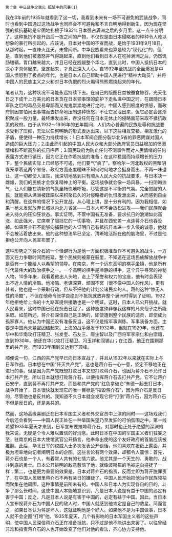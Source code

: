     第十章 中日战争之我见 酝酿中的风暴(1) 

   我在3年前的1935年就看到了这一切，我看到未来有一场不可避免的武装战争，同时也看到中国通过这场战争也同样会不可避免和不言自明地得到新生。因为现在坚强的抵抗基础是牢固地扎根于1932年日本强占满洲之后的岁月里，这一点十分明了。这种抵抗不是开战后一夜之间的产物，不仅仅是由日本侵略者的种种令人难以想象的暴行所引起的。应该说，日本对中国的不宣而战，是始于1931年9月18日。从那时起，一直烽火连天，未曾间断。中华民族看来也算是较为“现代化”的，但是，直到他们被激怒并气得跳起来，直到他们看到日本人在吃掉满洲之后，仍然饥肠辘辆，胃口越来越大，并且已经在觊觎整个华北，直到此时，中国人抵抗日本的决心才具体起来，坚定起来，才真正深入人心。自1932年至抗战的全面爆发是中国人愤怒到了极点的年代，也是日本人自己帮助中国人民进行“精神大动员”，并将中国人的民族主义之火和对日本仇恨的烈火煽得熊熊燃烧起来的年代。

   笔者认为，这种状况不可能永远持续下去。在自己的版图日益被蚕食鲸吞，光天化日之下成千上万美元的日本货在日本领事馆的庇护下走私进中国之时，在跟随日本军队之后的毒品交易卑鄙而又鬼鬼祟祟地进行之时，中国入感到极度的愤怒，而政府则因害怕闹出事端而去拼命地压制这种愤怒，不让它发泄出来，但它必定会逐渐积聚成一股力量，最终爆发出来，吞没任何在日本无休止的侵略面前采取不抵抗政策的政府。由于从1932～1936年的五年期间，人们内心普遍的民族耻辱和抗战要求受到了压抑，无法以任何明确的形式表达出来，以下这些相互交错，相互激化的矛盾，便使得一种压力持续增长：1.日本军阀企图分裂华北5省的罪恶阴谋对国人造成的巨大压力；2.由此而引起的中国人民大众和大部分政府官员日益增加的愤懑情绪和不断高涨的抗日呼声；3.国民政府为防止任何不测事件而对人民情绪的任何表露方式进行镇压，因为它正在作着抗战的准备；在这种稳固而持续增长的压力下，整个民族实际上已经怒不可遏，他们要气“疯了”。察哈尔－河北政权的黑暗阴谋笼罩着这两个省份，政府方面态度暧昧不知何时何地才会挺身而出，不再一味退让，这一切都使人沮丧，我深切地感到只有顺从人民大众的抗战要求，与日本决一雌雄，我们的民族才会恢复精神上的平衡。这场战争就会像一场风暴，一扫阴晦浊气，让人们能在清新的气氛里畅快地呼吸，尽管这是不平衡的气氛。完全觉醒的人民，就能把从满洲被蹂躏以来积聚已久的对侵略者的仇恨发泄出来，从而感到自由和清醒。在这样的情况下公开宣战，从心理上讲，是十分有利的。因为我相信，如果一枪未发就放弃长城以内北方省区——日本人可不会放松进攻——我们民族就会进入持久的压抑狂状态。事实证明，不管中国有无准备，要求抗日的浪潮如此高涨、如此强大，它席卷了阻挡它的一切事物，并且在西安差一点连蒋介石也吞没掉。如果蒋介石不能够向捕获他的人证明自己有抵抗日本进一步入侵的诚意，他就不会被活着放出来。他的这种想法早已坚定、清晰地活跃在他的脑海里，不过是他拒绝公开向人民宣布罢了。

   这种形势之下蒋介石的一个怪僻行为是他一方面积极准备作不可避免的战斗，一方面又在力争取时间而拖延，整个民族则被蒙在鼓里，不知道在这场民族解放战争中是否有一个能给人以希望的领导。在南京，有一个远东高明的棋手坐镇，他是所有时代最伟大的政治棋手之一。一个高明的棋手是冷静的棋手，这个异乎寻常的神秘人物，10多年来，我看着他出人头地，走上了荣誉和权力的宝座，他有时会表现出不近人情的冷酷。他冷酷、老谋深算、顽固不冥（很不像中国人的作风）。更有甚者，他也是一个采取行动，但从不把他的计划公诸民众的人。蒋的这种“惨无人性的冷酷”，不但在他命令张学良绝对不抵抗就放弃整个满洲时得到了证明，1932年他拒绝给上海的十九路军提供援助也是一个明证。这时，日本人已公开挑战。就人民看来，这时中国已经在抗击日寇了。这种态度殊非像我这样的凡夫俗子之所能采取。如前所述，蒋介石深信自己是正确的，即使遭到整个民族的谴责，即使成为孤家寡人。他认为中国还没有准备妥当，这不仅是指军事训练、军事装备方面，主要是中国尚未紧密团结起来。上海的战争爆发于1932年，但就在1929年，他还在华中和华南攻打汪精卫、张发奎、石友三、唐生智以及广西将军李宗仁和白崇禧，直到1930年，他还在华北攻打汪精卫、冯玉祥和阎锡山；在江西，他正在围剿那里的共产党，而1933年围剿又达到了顶峰。

   顺便说一句，江西的共产党早已向日本宣战了，并且从1932年以来就在实际上与日军作战。日本想在中国“歼灭共产党”，这也是蒋介石一心一意，坚定不移地正在进行的事。但是因为共产党既想打败日本又想打败蒋介石，也因为蒋介石不允许日本打共产党，所以日本就想打败蒋介石，以便指挥蒋介石去打共产党，它不让蒋介石安宁，直到蒋不再打共产党，而是和共产党的“红色拿破仑”朱德一起去打日本。战争开始了，日本很快就发现它的唯一目标是“摧毁蒋介石”，因为蒋介石是反日的，尽管他也是反共的。我知道不久日本就会发现它将“打倒”蒋介石，因为蒋介石不但是反日的，还是亲共的。

   然而，这场高级喜剧正在日本军国主义者和外交官员中上演的同时——这场戏我们今后还会看到——中国人民正处在一种举国失望乃至发狂的可怕氛围之中。第一线希望1935年夏天才来到，日军宣布要摧垮蒋介石。对那时也正处于绝望的深渊的我来说，无疑是个令人难以置信的好消息。此时日本在中国的军国主义者们狂妄之至，驻南京的日本大使馆武官公开扬言，他奉命出使的这个友好政府的首脑应该被推翻。此后，华北日军的权威人士多次发表公开谈话，他们喜欢在报纸上露面，并极为坦率地向记者阐明日本的企图。这些言论有两个效果，却都令人震惊：首先，蒋介石也是一个人，有着常人共有的七情六欲。他尤其是一个天生的、勇敢的、战斗到底的勇士。日本公开挑明的敌意惹恼了他，就像波斯猫的毛被逆向搓抚了一样；第二，也是更为重要的效果是，日本对蒋介石的指责，反而立即为蒋开脱罪责了，在中国人民眼里蒋介石不再有亲日的嫌疑了。中国人民开始把他当作民族领袖而聚集在他周围，这种事情是前所未有的。中国人和日本人为实现各自的目的，斗争了那么长时间，这使中国人本能地意识到，凡是日本人说是有益于中国的必定有害于中国；反之，凡是日本人说是有害于中国的，必定有益于中国。因此，当日本人宣布视蒋介石为中国人民的敌人时，中国人就感到他肯定是自己的救星。简而言之，如果日本认为蒋是坏人，这就证明他是个好人。如果他不是为中国做事，日本人就不会企图“打垮”他。1935年夏天，几个有影响的日本军国主义者的这些声明，使中国人民深信蒋介石正在准备抵抗，只不过是他不能讲出来罢了。以往曾经非难和指责蒋介石的人也开始改变了他们对他的看法，齐心协力支持他。

